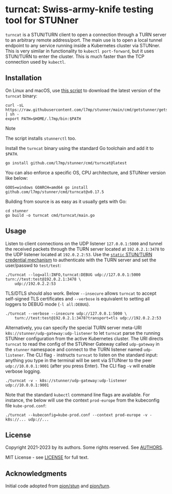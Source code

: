 # turncat: Swiss-army-knife testing tool for STUNner

`turncat` is a STUN/TURN client to open a connection through a TURN server to an arbitrary remote address/port. 
The main use is to open a local tunnel endpoint to any service running inside a Kubernetes cluster via STUNner.
This is very similar in functionality to `kubectl port-forward`, but it uses STUN/TURN to enter the cluster. 
This  is much faster than the TCP connection used by `kubectl`.

## Installation

On Linux and macOS, use [this script](/cmd/getstunner/getstunner.sh) to download the latest version of the `turncat` binary:

```console
curl -sL https://raw.githubusercontent.com/l7mp/stunner/main/cmd/getstunner/getstunner.sh | sh -
export PATH=$HOME/.l7mp/bin:$PATH
```
> [!NOTE]
> The script installs `stunnerctl` too.

Install the `turncat` binary using the standard Go toolchain and add it to `$PATH`.

```console
go install github.com/l7mp/stunner/cmd/turncat@latest
```

You can also enforce a specific OS, CPU architecture, and STUNner version like below:

```console
GOOS=windows GOARCH=amd64 go install github.com/l7mp/stunner/cmd/turncat@v0.17.5
```

Building from source is as easy as it usually gets with Go:

```console
cd stunner
go build -o turncat cmd/turncat/main.go
```

## Usage

Listen to client connections on the UDP listener `127.0.0.1:5000` and tunnel the received packets through the TURN server located at `192.0.2.1:3478` to the UDP listener located at `192.0.2.2:53`. 
Use the [`static` STUN/TURN credential mechanism](/docs/AUTH.md) to authenticate with the TURN server and set the user/passwd to `test/test`:

```console
./turncat --log=all:INFO,turncat:DEBUG udp://127.0.0.1:5000 turn://test:test@192.0.2.1:3478 \
    udp://192.0.2.2:53
```

TLS/DTLS should also work. 
Below `--insecure` allows `turncat` to accept self-signed TLS certificates and `--verbose` is equivalent to setting all loggers to DEBUG mode (`-l all:DEBUG`).

```console
./turncat --verbose --insecure udp://127.0.0.1:5000 \
    turn://test:test@192.0.2.1:3478?transport=tls udp://192.0.2.2:53
```

Alternatively, you can specify the special TURN server meta-URI `k8s://stunner/udp-gateway:udp-listener` to let `turncat` parse the running STUNner configuration from the active Kubernetes cluster. 
The URI directs `turncat` to read the config of the STUNner Gateway called `udp-gateway` in the `stunner` namespace and connect to the TURN listener named `udp-listener`. 
The CLI flag `-` instructs `turncat` to listen on the standard input: anything you type in the terminal will be sent via STUNner to the peer `udp://10.0.0.1:9001` (after you press Enter). 
The CLI flag `-v` will enable verbose logging.

```console
./turncat -v - k8s://stunner/udp-gateway:udp-listener udp://10.0.0.1:9001
```

Note that the standard `kubectl` command line flags are available. 
For instance, the below will use the context `prod-europe` from the kubeconfig file `kube-prod.conf`:

```console
./turncat --kubeconfig=kube-prod.conf --context prod-europe -v - k8s://... udp://...
```

## License

Copyright 2021-2023 by its authors. Some rights reserved. See [AUTHORS](../../AUTHORS).

MIT License - see [LICENSE](../../LICENSE) for full text.

## Acknowledgments

Initial code adopted from [pion/stun](https://github.com/pion/stun) and [pion/turn](https://github.com/pion/turn).
